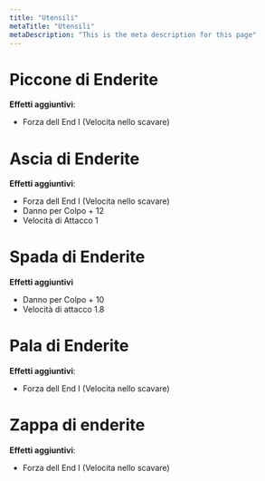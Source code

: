 ```yaml
---
title: "Utensili"
metaTitle: "Utensili"
metaDescription: "This is the meta description for this page"
---
```

# Piccone di Enderite
**Effetti aggiuntivi**:
- Forza dell End I (Velocita nello scavare)



# Ascia di Enderite
**Effetti aggiuntivi**:
- Forza dell End I (Velocita nello scavare)
- Danno per Colpo + 12
- Velocità di Attacco 1



# Spada di Enderite
**Effetti aggiuntivi**
- Danno per Colpo + 10
- Velocità di attacco 1.8



# Pala di Enderite
**Effetti aggiuntivi**:
- Forza dell End I (Velocita nello scavare)



# Zappa di enderite
**Effetti aggiuntivi**:
- Forza dell End I (Velocita nello scavare)


